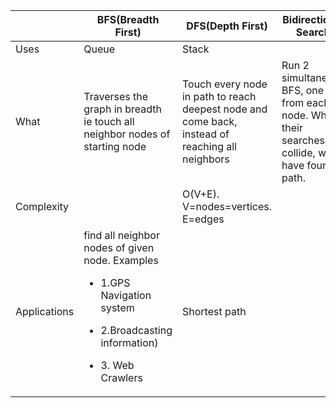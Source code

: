 ||BFS(Breadth First) |DFS(Depth First)|Bidirectional Search|
|---|---|---|---|
|Uses|Queue|Stack||
|What|Traverses the graph in breadth ie touch all neighbor nodes of starting node|Touch every node in path to reach deepest node and come back, instead of reaching all neighbors|Run 2 simultaneous BFS, one from each node. When their searches collide, we have found a path.|
|Complexity||O(V+E). V=nodes=vertices. E=edges||
|Applications|find all neighbor nodes of given node. Examples <ul><li>1.GPS Navigation system</li></ul><ul><li>2.Broadcasting information)</li></ul><ul><li>3. Web Crawlers</li></ul>|Shortest path||
